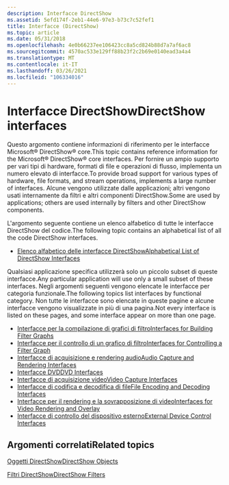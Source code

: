 ```yaml
---
description: Interfacce DirectShow
ms.assetid: 5efd174f-2eb1-44e6-97e3-b73c7c52fef1
title: Interfacce (DirectShow)
ms.topic: article
ms.date: 05/31/2018
ms.openlocfilehash: 4e0b66237ee106423cc8a5cd824b88d7a7af6ac8
ms.sourcegitcommit: 4570ac533e129ff88b23f2c2b69e0140ead3a4a4
ms.translationtype: MT
ms.contentlocale: it-IT
ms.lasthandoff: 03/26/2021
ms.locfileid: "106334016"
---
```

# <a name="directshow-interfaces"></a><span data-ttu-id="a6ddc-103">Interfacce DirectShow</span><span class="sxs-lookup"><span data-stu-id="a6ddc-103">DirectShow interfaces</span></span>

<span data-ttu-id="a6ddc-104">Questo argomento contiene informazioni di riferimento per le interfacce Microsoft® DirectShow® core.</span><span class="sxs-lookup"><span data-stu-id="a6ddc-104">This topic contains reference information for the Microsoft® DirectShow® core interfaces.</span></span> <span data-ttu-id="a6ddc-105">Per fornire un ampio supporto per vari tipi di hardware, formati di file e operazioni di flusso, implementa un numero elevato di interfacce.</span><span class="sxs-lookup"><span data-stu-id="a6ddc-105">To provide broad support for various types of hardware, file formats, and stream operations, implements a large number of interfaces.</span></span> <span data-ttu-id="a6ddc-106">Alcune vengono utilizzate dalle applicazioni; altri vengono usati internamente da filtri e altri componenti DirectShow.</span><span class="sxs-lookup"><span data-stu-id="a6ddc-106">Some are used by applications; others are used internally by filters and other DirectShow components.</span></span>

<span data-ttu-id="a6ddc-107">L'argomento seguente contiene un elenco alfabetico di tutte le interfacce DirectShow del codice.</span><span class="sxs-lookup"><span data-stu-id="a6ddc-107">The following topic contains an alphabetical list of all the code DirectShow interfaces.</span></span>

-   [<span data-ttu-id="a6ddc-108">Elenco alfabetico delle interfacce DirectShow</span><span class="sxs-lookup"><span data-stu-id="a6ddc-108">Alphabetical List of DirectShow Interfaces</span></span>](alphabetical-list-of-directshow-interfaces.md)

<span data-ttu-id="a6ddc-109">Qualsiasi applicazione specifica utilizzerà solo un piccolo subset di queste interfacce.</span><span class="sxs-lookup"><span data-stu-id="a6ddc-109">Any particular application will use only a small subset of these interfaces.</span></span> <span data-ttu-id="a6ddc-110">Negli argomenti seguenti vengono elencate le interfacce per categoria funzionale.</span><span class="sxs-lookup"><span data-stu-id="a6ddc-110">The following topics list interfaces by functional category.</span></span> <span data-ttu-id="a6ddc-111">Non tutte le interfacce sono elencate in queste pagine e alcune interfacce vengono visualizzate in più di una pagina.</span><span class="sxs-lookup"><span data-stu-id="a6ddc-111">Not every interface is listed on these pages, and some interface appear on more than one page.</span></span>

-   [<span data-ttu-id="a6ddc-112">Interfacce per la compilazione di grafici di filtro</span><span class="sxs-lookup"><span data-stu-id="a6ddc-112">Interfaces for Building Filter Graphs</span></span>](interfaces-for-building-filter-graphs.md)
-   [<span data-ttu-id="a6ddc-113">Interfacce per il controllo di un grafico di filtro</span><span class="sxs-lookup"><span data-stu-id="a6ddc-113">Interfaces for Controlling a Filter Graph</span></span>](interfaces-for-controlling-a-filter-graph.md)
-   [<span data-ttu-id="a6ddc-114">Interfacce di acquisizione e rendering audio</span><span class="sxs-lookup"><span data-stu-id="a6ddc-114">Audio Capture and Rendering Interfaces</span></span>](audio-capture-and-rendering-interfaces.md)
-   [<span data-ttu-id="a6ddc-115">Interfacce DVD</span><span class="sxs-lookup"><span data-stu-id="a6ddc-115">DVD Interfaces</span></span>](dvd-interfaces.md)
-   [<span data-ttu-id="a6ddc-116">Interfacce di acquisizione video</span><span class="sxs-lookup"><span data-stu-id="a6ddc-116">Video Capture Interfaces</span></span>](video-capture-interfaces.md)
-   [<span data-ttu-id="a6ddc-117">Interfacce di codifica e decodifica di file</span><span class="sxs-lookup"><span data-stu-id="a6ddc-117">File Encoding and Decoding Interfaces</span></span>](file-encoding-and-decoding-interfaces.md)
-   [<span data-ttu-id="a6ddc-118">Interfacce per il rendering e la sovrapposizione di video</span><span class="sxs-lookup"><span data-stu-id="a6ddc-118">Interfaces for Video Rendering and Overlay</span></span>](interfaces-for-video-rendering-and-overlay.md)
-   [<span data-ttu-id="a6ddc-119">Interfacce di controllo del dispositivo esterno</span><span class="sxs-lookup"><span data-stu-id="a6ddc-119">External Device Control Interfaces</span></span>](external-device-control-interfaces.md)

## <a name="related-topics"></a><span data-ttu-id="a6ddc-120">Argomenti correlati</span><span class="sxs-lookup"><span data-stu-id="a6ddc-120">Related topics</span></span>

<dl> <dt>

[<span data-ttu-id="a6ddc-121">Oggetti DirectShow</span><span class="sxs-lookup"><span data-stu-id="a6ddc-121">DirectShow Objects</span></span>](directshow-objects.md)
</dt> <dt>

[<span data-ttu-id="a6ddc-122">Filtri DirectShow</span><span class="sxs-lookup"><span data-stu-id="a6ddc-122">DirectShow Filters</span></span>](directshow-filters.md)
</dt> </dl>

 

 



